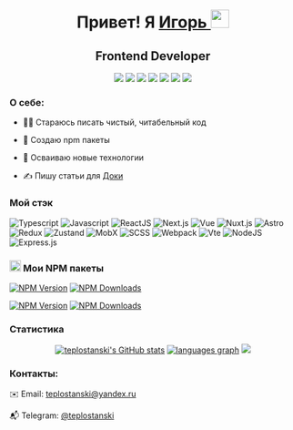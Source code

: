 <div  align="center">
  <h1>Привет! Я 
    <a href="https://github.com/teplostanski" target="_blank">
      Игорь
    </a> 
    <img src="https://github.com/blackcater/blackcater/raw/main/images/Hi.gif" height="32">
</h1>
  <h2>Frontend Developer</h2>

[<img src="https://img.shields.io/badge/-teplostanski@yandex.ru-0d1117?style=for-the-badge&logo=maildotru">](mailto:teplostanski@yandex.ru)
[<img src="https://img.shields.io/badge/-@teplostanski-0d1117?style=for-the-badge&logo=Telegram">](https://t.me/teplostanski)
[<img src="https://img.shields.io/badge/-stackoverflow.com-0d1117?style=for-the-badge&logo=Stackoverflow">](https://stackoverflow.com/users/21089931/teplostanski)
[<img src="https://img.shields.io/badge/-ru.stackoverflow.com-0d1117?style=for-the-badge&logo=Stackoverflow&logoColor=%231E5397">](https://ru.stackoverflow.com/users/539700/teplostanski)
[<img src="https://img.shields.io/badge/-codewars.com-0d1117?style=for-the-badge&logo=Codewars&logoColor=%23B1361E">](https://www.codewars.com/users/teplostanski) [<img src="https://www.codewars.com/users/teplostanski/badges/micro">](https://www.codewars.com/users/teplostanski)
[<img src="https://img.shields.io/badge/-doka.guide-0d1117?style=for-the-badge">](https://doka.guide/people/teplostanski/)
</div>

### О себе:
* 👨‍💻 Стараюсь писать чистый, читабельный код
  
* 💾 Создаю npm пакеты
  
* 🚀 Осваиваю новые технологии
  
* ✍️ Пишу статьи для [Доки](https://doka.guide/people/teplostanski/)
  

### Мой стэк

![Typescript](https://img.shields.io/badge/-Typescript-0d1117?style=for-the-badge&logo=Typescript)
![Javascript](https://img.shields.io/badge/-Javascript-0d1117?style=for-the-badge&logo=Javascript)
![ReactJS](https://img.shields.io/badge/-React-0d1117?style=for-the-badge&logo=React)
![Next.js](https://img.shields.io/badge/-Next.js-0d1117?style=for-the-badge&logo=Next.js)
![Vue](https://img.shields.io/badge/-Vue-0d1117?style=for-the-badge&logo=Vue.js)
![Nuxt.js](https://img.shields.io/badge/-Nuxt.js-0d1117?style=for-the-badge&logo=Nuxt.js)
![Astro](https://img.shields.io/badge/-Astrо-0d1117?style=for-the-badge&logo=Astro)
![Redux](https://img.shields.io/badge/-Redux-0d1117?style=for-the-badge&logo=Redux)
![Zustand](https://img.shields.io/badge/-Zustand-0d1117?style=for-the-badge&logo=Zustand)
![MobX](https://img.shields.io/badge/-MobX-0d1117?style=for-the-badge&logo=MobX)
![SCSS](https://img.shields.io/badge/-SCSS-0d1117?style=for-the-badge&logo=sass)
![Webpack](https://img.shields.io/badge/-Webpack-0d1117?style=for-the-badge&logo=Webpack)
![Vte](https://img.shields.io/badge/-Vite-0d1117?style=for-the-badge&logo=Vite)
![NodeJS](https://img.shields.io/badge/node.js-6DA55F?style=for-the-badge&logo=node.js&logoColor=white)
![Express.js](https://img.shields.io/badge/express.js-%23404d59.svg?style=for-the-badge&logo=express&logoColor=%2361DAFB)

### <img src="https://cdn.simpleicons.org/npm" alt="NPM" width="20"> Мои NPM пакеты

[<img src="https://img.shields.io/npm/v/vite-plugin-pretty-module-classnames?style=for-the-badge&label=vite-plugin-pretty-module-classnames" alt="NPM Version">](https://www.npmjs.com/package/vite-plugin-pretty-module-classnames)
[<img src="https://img.shields.io/npm/d18m/vite-plugin-pretty-module-classnames?style=for-the-badge" alt="NPM Downloads">](https://www.npmjs.com/package/vite-plugin-pretty-module-classnames)

[<img src="https://img.shields.io/npm/v/imonline?style=for-the-badge&label=imonline" alt="NPM Version">](https://www.npmjs.com/package/imonline)
[<img src="https://img.shields.io/npm/d18m/imonline?style=for-the-badge" alt="NPM Downloads">](https://www.npmjs.com/package/imonline)

### Статистика

<div align="center">
<a href="http://www.github.com/teplostanski"><img src="https://github-readme-stats.vercel.app/api?username=teplostanski&show_icons=true&hide=&count_private=true&title_color=0891b2&text_color=ffffff&icon_color=0891b2&bg_color=0d1117&hide_border=true&show_icons=true" alt="teplostanski's GitHub stats" /></a>
<a href="https://github.com/teplostanski" align="left"><img src="https://github-readme-stats.vercel.app/api/top-langs/?username=teplostanski&layout=compact&langs_count=6&title_color=0891b2&text_color=ffffff&icon_color=0891b2&bg_color=0d1117&hide_border=true&locale=ru&custom_title=Top%20%Languages" alt="languages graph" /></a>
<img src="https://github-readme-streak-stats.herokuapp.com/?user=teplostanski&stroke=0d1117&background=0d1117&ring=0891b2&fire=0891b2&currStreakNum=ffffff&currStreakLabel=0891b2&sideNums=ffffff&sideLabels=ffffff&dates=ffffff&hide_border=true&locale=ru" />
</div>

<!--
[![github activity graph](https://github-readme-activity-graph.vercel.app/graph?username=teplostanski&theme=github-compact&height=300&hide_title=true)](https://github.com/ashutosh00710/github-readme-activity-graph)

<img alt="Codewars" src="https://github.r2v.ch/codewars?user=teplostanski&name=true&top_languages=false&stroke=%230d1117">

<br>
-->

### Контакты:

✉️ Email: [teplostanski@yandex.ru](mailto:teplostanski@yandex.ru)

📬 Telegram: [@teplostanski](https://t.me/teplostanski)
